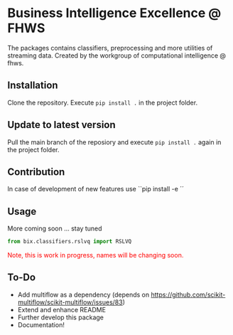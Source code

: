# Business Intelligence Excellence @ FHWS 
The packages contains classifiers, preprocessing and more utilities of streaming data.
Created by the workgroup of computational intelligence @ fhws.

## Installation
Clone the repository. Execute ``pip install .`` in the project folder.

## Update to latest version
Pull the main branch of the reposiory and execute ``pip install .`` again in the project folder.

## Contribution 
In case of development of new features use ``pip install -e ´´ 

## Usage
More coming soon ... stay tuned

```python
from bix.classifiers.rslvq import RSLVQ
```

<p style="color:#FF0000";>Note, this is work in progress, names will be changing soon.</p>

## To-Do
- Add multiflow as a dependency (depends on https://github.com/scikit-multiflow/scikit-multiflow/issues/83)
- Extend and enhance README
- Further develop this package
- Documentation! 
